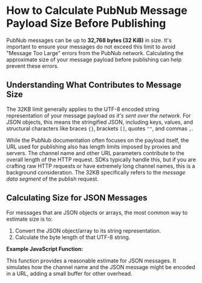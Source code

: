 # How to Calculate PubNub Message Payload Size Before Publishing

PubNub messages can be up to **32,768 bytes (32 KiB)** in size. It's important to ensure your messages do not exceed this limit to avoid "Message Too Large" errors from the PubNub network. Calculating the approximate size of your message payload before publishing can help prevent these errors.

## Understanding What Contributes to Message Size

The 32KB limit generally applies to the UTF-8 encoded string representation of your message payload *as it's sent over the network*. For JSON objects, this means the stringified JSON, including keys, values, and structural characters like braces `{}`, brackets `[]`, quotes `""`, and commas `,`.

While the PubNub documentation often focuses on the payload itself, the URL used for publishing also has length limits imposed by proxies and servers. The channel name and other URL parameters contribute to the overall length of the HTTP request. SDKs typically handle this, but if you are crafting raw HTTP requests or have extremely long channel names, this is a background consideration. The 32KB specifically refers to the *message data segment* of the publish request.

## Calculating Size for JSON Messages

For messages that are JSON objects or arrays, the most common way to estimate size is to:
1.  Convert the JSON object/array to its string representation.
2.  Calculate the byte length of that UTF-8 string.

**Example JavaScript Function:**

This function provides a reasonable estimate for JSON messages. It simulates how the channel name and the JSON message might be encoded in a URL, adding a small buffer for other overhead.

